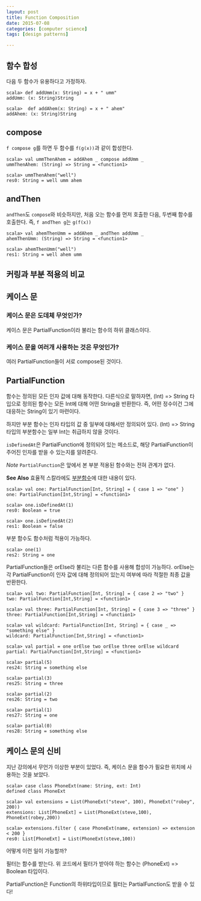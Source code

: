 ```yaml
---
layout: post
title: Function Composition
date: 2015-07-08
categories: [computer science]
tags: [design patterns]

---
```





함수 합성 
---------

다음 두 함수가 유용하다고 가정하자.

    scala> def addUmm(x: String) = x + " umm"
    addUmm: (x: String)String

    scala>  def addAhem(x: String) = x + " ahem"
    addAhem: (x: String)String

## compose

`f compose g`를 하면 두 함수를 `f(g(x))`과 같이 합성한다.

    scala> val ummThenAhem = addAhem _ compose addUmm _
    ummThenAhem: (String) => String = <function1>

    scala> ummThenAhem("well")
    res0: String = well umm ahem

## andThen

`andThen`도 `compose`와 비슷하지만, 처음 오는 함수를 먼저 호출한 다음,
두번째 함수를 호출한다. 즉, `f andThen g`는 `g(f(x))`

    scala> val ahemThenUmm = addAhem _ andThen addUmm _
    ahemThenUmm: (String) => String = <function1>

    scala> ahemThenUmm("well")
    res1: String = well ahem umm

커링과 부분 적용의 비교 
-----------------------

## 케이스 문

### 케이스 문은 도데체 무엇인가?

케이스 문은 PartialFunction이라 불리는 함수의 하위 클래스이다.

### 케이스 문을 여러개 사용하는 것은 무엇인가?

여러 PartialFunction들이 서로 compose된 것이다.

PartialFunction 
---------------

함수는 정의된 모든 인자 값에 대해 동작한다. 다른식으로 말하자면, (Int)
=\> String 타입으로 정의된 함수는 모든 Int에 대해 어떤 String을
반환한다. 즉, 어떤 정수이건 그에 대응하는 String이 있기 마련이다.

하지만 부분 함수는 인자 타입의 값 중 일부에 대해서만 정의되어 있다.
(Int) =\> String 타입의 부분함수는 일부 Int는 취급하지 않을 것이다.

`isDefinedAt`은 PartialFunction에 정의되어 있는 메소드로, 해당
PartialFunction이 주어진 인자를 받을 수 있는지를 알려준다.

*Note* `PartialFunction`은 앞에서 본 부분 적용된 함수와는 전혀 관계가
없다.

**See Also** 효율적 스칼라에도
[부분함수](http://twitter.github.com/effectivescala/#Functional%20programming-Partial%20functions)에
대한 내용이 있다.

    scala> val one: PartialFunction[Int, String] = { case 1 => "one" }
    one: PartialFunction[Int,String] = <function1>

    scala> one.isDefinedAt(1)
    res0: Boolean = true

    scala> one.isDefinedAt(2)
    res1: Boolean = false

부분 함수도 함수처럼 적용이 가능하다.

    scala> one(1)
    res2: String = one

PartialFunction들은 orElse라 불리는 다른 함수를 사용해 합성이 가능하다.
orElse는 각 PartialFunction이 인자 값에 대해 정의되어 있는지 여부에 따라
적절한 최종 값을 반환한다.

    scala> val two: PartialFunction[Int, String] = { case 2 => "two" }
    two: PartialFunction[Int,String] = <function1>

    scala> val three: PartialFunction[Int, String] = { case 3 => "three" }
    three: PartialFunction[Int,String] = <function1>

    scala> val wildcard: PartialFunction[Int, String] = { case _ => "something else" }
    wildcard: PartialFunction[Int,String] = <function1>

    scala> val partial = one orElse two orElse three orElse wildcard
    partial: PartialFunction[Int,String] = <function1>

    scala> partial(5)
    res24: String = something else

    scala> partial(3)
    res25: String = three

    scala> partial(2)
    res26: String = two

    scala> partial(1)
    res27: String = one

    scala> partial(0)
    res28: String = something else

## 케이스 문의 신비 

지난 강의에서 무언가 이상한 부분이 있었다. 즉, 케이스 문을 함수가 필요한
위치에 사용하는 것을 보았다.

    scala> case class PhoneExt(name: String, ext: Int)
    defined class PhoneExt

    scala> val extensions = List(PhoneExt("steve", 100), PhoneExt("robey", 200))
    extensions: List[PhoneExt] = List(PhoneExt(steve,100), PhoneExt(robey,200))

    scala> extensions.filter { case PhoneExt(name, extension) => extension < 200 }
    res0: List[PhoneExt] = List(PhoneExt(steve,100))

어떻게 이런 일이 가능할까?

필터는 함수를 받는다. 위 코드에서 필터가 받아야 하는 함수는 (PhoneExt)
=\> Boolean 타입이다.

PartialFunction은 Function의 하위타입이므로 필터는 PartialFunction도
받을 수 있다!

